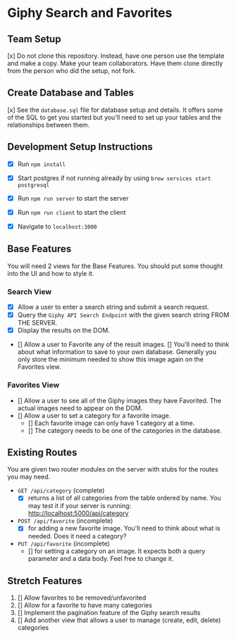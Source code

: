 # Giphy Search and Favorites


## Team Setup
[x] Do not clone this repository. Instead, have one person use the template and make a copy. Make your team collaborators. Have them clone directly from the person who did the setup, not fork.


## Create Database and Tables

[x] See the `database.sql` file for database setup and details. It offers some of the SQL to get you started but you'll need to set up your tables and the relationships between them. 


## Development Setup Instructions

* [x] Run `npm install`
* [x] Start postgres if not running already by using `brew services start postgresql`
* [x] Run `npm run server` to start the server
* [x] Run `npm run client` to start the client
* [x] Navigate to `localhost:3000`


## Base Features

You will need 2 views for the Base Features. You should put some thought into the UI and how to style it.


### Search View

- [x] Allow a user to enter a search string and submit a search request.
- [x] Query the `Giphy API Search Endpoint` with the given search string FROM THE SERVER.
- [x] Display the results on the DOM.
- [] Allow a user to Favorite any of the result images. [] You'll need to think about what information to save to your own database. Generally you only store the minimum needed to show this image again on the Favorites view.


### Favorites View

- [] Allow a user to see all of the Giphy images they have Favorited. The actual images need to appear on the DOM.
- [] Allow a user to set a category for a favorite image.
    - [] Each favorite image can only have 1 category at a time.
    - [] The category needs to be one of the categories in the database.


## Existing Routes

You are given two router modules on the server with stubs for the routes you may need.

- `GET /api/category` (complete)
    - [x] returns a list of all categories from the table ordered by name. You may test it if your server is running: [http://localhost:5000/api/category](http://localhost:5000/api/category)

- `POST /api/favorite` (incomplete)
    - [x] for adding a new favorite image. You'll need to think about what is needed. Does it need a category?

- `PUT /api/favorite` (incomplete)
    - [] for setting a category on an image. It expects both a query parameter and a data body. Feel free to change it.


## Stretch Features

1. [] Allow favorites to be removed/unfavorited
2. [] Allow for a favorite to have many categories
3. [] Implement the pagination feature of the Giphy search results
4. [] Add another view that allows a user to manage (create, edit, delete) categories

